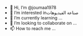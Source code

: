 - 👋 Hi, I’m @joumaa1978
- 👀 I’m interested inصناعة الفيديوهات 
- 🌱 I’m currently learning ...
- 💞️ I’m looking to collaborate on ...
- 📫 How to reach me ...

<!---
joumaa1978/joumaa1978 is a ✨ special ✨ repository because its `README.md` (this file) appears on your GitHub profile.
You can click the Preview link to take a look at your changes.
--->
